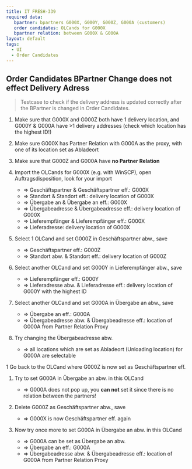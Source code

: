 ```yaml
---
title: IT FRESH-339
required data:
   bpartner: bpartners G000X, G000Y, G000Z, G000A (customers)
   order candidates: OLCands for G000X
   bpartner relation: between G000X & G000A
layout: default
tags:
  - UI
  - Order Candidates
---
```

## Order Candidates BPartner Change does not effect Delivery Adress

> Testcase to check if the delivery address is
> updated correctly after the BPartner is changed
> in Order Candidates.


1. Make sure that G000X and G000Z both have 1 delivery location, and G000Y & G000A have >1 delivery addresses (check which location has the highest ID!)

1. Make sure G000X has Partner Relation with G000A as the proxy, with one of its location set as Abladeort

1. Make sure that G000Z and G000A have **no Partner Relation**

1. Import the OLCands for G000X (e.g. with WinSCP), open Auftragsdisposition, look for your import

	* => Geschäftspartner & Geschäftspartner eff.: G000X
	* => Standort & Standort eff.: delivery location of G000X
	* => Übergabe an & Übergabe an eff.: G000X
	* => Übergabeadresse & Übergabeadresse eff.: delivery location of G000X
	* => Lieferempfänger & Lieferempfänger eff.: G000X 
	* => Lieferadresse: delivery location of G000X 

1. Select 1 OLCand and set G000Z in Geschäftspartner abw., save

	* => Geschäftspartner eff.: G000Z
	* => Standort abw. & Standort eff.: delivery location of G000Z
	
1. Select another OLCand and set G000Y in Lieferempfänger abw., save

	* => Lieferempfänger eff.: G000Y
	* => Lieferadresse abw. & Lieferadresse eff.: delivery location of G000Y with the highest ID
	
1. Select another OLCand and set G000A in Übergabe an abw., save

	* => Übergabe an eff.: G000A
	* => Übergabeadresse abw. & Übergabeadresse eff.: location of G000A from Partner Relation Proxy
	
1. Try changing the Übergabeadresse abw.

	* => all locations which are set as Abladeort (Unloading location) for  G000A are selectable
		
1 Go back to the OLCand where G000Z is now set as Geschäftspartner eff.

1. Try to set G000A in Übergabe an abw. in this OLCand

	* => G000A does not pop up, you **can not** set it since there is no relation between the partners!
	
1. Delete G000Z as Geschäftspartner abw., save

	* => G000X is now Geschäftspartner eff. again
	
1. Now try once more to set G000A in Übergabe an abw. in this OLCand

	* => G000A can be set as Übergabe an abw.
	* => Übergabe an eff.: G000A
	* => Übergabeadresse abw. & Übergabeadresse eff.: location of G000A from Partner Relation Proxy